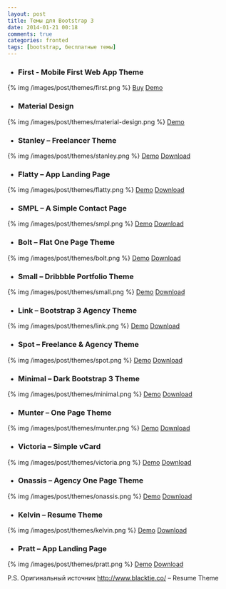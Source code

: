 ```yaml
---
layout: post
title: Темы для Bootstrap 3
date: 2014-01-21 00:18
comments: true
categories: fronted
tags: [bootstrap, бесплатные темы]
---
```


+ ### First - Mobile First Web App Theme
{% img /images/post/themes/first.png %}
[Buy](http://themeforest.net/item/first-mobile-first-web-app-theme/5002403?WT.ac=portfolio_item&WT.seg_1=portfolio_item&WT.z_author=Flatfull)
[Demo](http://flatfull.com/themes/first/index.html)
<!-- more -->

+ ### Material Design
{% img /images/post/themes/material-design.png %}
[Demo](https://fezvrasta.github.io/bootstrap-material-design/)


+ ### Stanley – Freelancer Theme
{% img /images/post/themes/stanley.png %}
[Demo](http://blacktie.co/demo/stanley/)
[Download](http://bit.ly/1eRSs8n)

+ ### Flatty – App Landing Page
{% img /images/post/themes/flatty.png %}
[Demo](http://blacktie.co/demo/flatty/)
[Download](http://bit.ly/18QS8X2)

+ ### SMPL – A Simple Contact Page
{% img /images/post/themes/smpl.png %}
[Demo](http://blacktie.co/demo/smpl/)
[Download](http://bit.ly/1gBAjzO)

+ ### Bolt – Flat One Page Theme
{% img /images/post/themes/bolt.png %}
[Demo](http://blacktie.co/demo/bolt/)
[Download](http://bit.ly/1eve3Er)

+ ### Small – Dribbble Portfolio Theme
{% img /images/post/themes/small.png %}
[Demo](http://blacktie.co/demo/small/)
[Download](http://bit.ly/1fEate0)

+ ### Link – Bootstrap 3 Agency Theme
{% img /images/post/themes/link.png %}
[Demo](http://blacktie.co/demo/link/)
[Download](http://bit.ly/1i0HRLk)

+ ### Spot – Freelance & Agency Theme
{% img /images/post/themes/spot.png %}
[Demo](http://blacktie.co/demo/spot/)
[Download](http://bit.ly/16PuFBr)

+ ### Minimal – Dark Bootstrap 3 Theme
{% img /images/post/themes/minimal.png %}
[Demo](http://blacktie.co/demo/minimal/)
[Download](http://bit.ly/1h1qJay)

+ ### Munter – One Page Theme
{% img /images/post/themes/munter.png %}
[Demo](http://blacktie.co/demo/munter/)
[Download](http://bit.ly/17549aE)

+ ### Victoria – Simple vCard
{% img /images/post/themes/victoria.png %}
[Demo](http://blacktie.co/demo/victoria/)
[Download](http://bit.ly/1evXlo0)

+ ### Onassis – Agency One Page Theme
{% img /images/post/themes/onassis.png %}
[Demo](http://blacktie.co/demo/onassis/)
[Download](http://bit.ly/17ipauW)

+ ### Kelvin – Resume Theme
{% img /images/post/themes/kelvin.png %}
[Demo](http://blacktie.co/demo/kelvin/)
[Download](http://bit.ly/19mILw1)

+ ### Pratt – App Landing Page
{% img /images/post/themes/pratt.png %}
[Demo](http://blacktie.co/demo/pratt/)
[Download](http://bit.ly/1g3Bskf)

P.S. Оригинальный источник http://www.blacktie.co/ – Resume Theme
